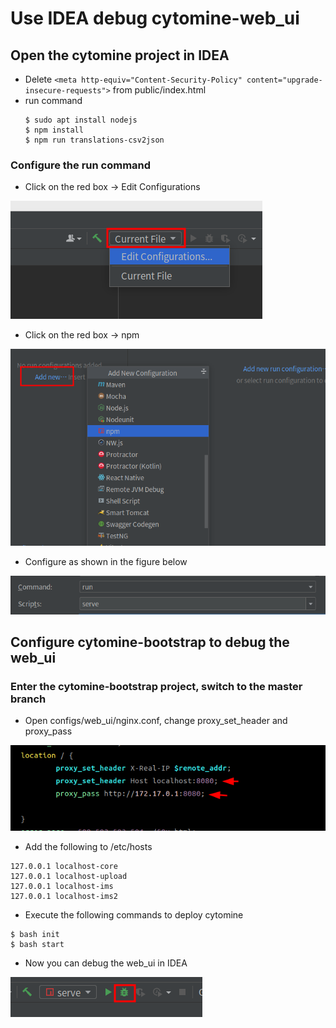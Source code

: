 # Use IDEA debug cytomine-web_ui

## Open the cytomine project in IDEA

- Delete ```<meta http-equiv="Content-Security-Policy" content="upgrade-insecure-requests">``` from public/index.html
- run command
    ```
    $ sudo apt install nodejs
    $ npm install
    $ npm run translations-csv2json
    ```
### Configure the run command

- Click on the red box -> Edit Configurations

![img.png](web_ui/config_run_cmd.png)

- Click on the red box -> npm

![img.png](web_ui/add_new_configuration.png)

- Configure as shown in the figure below

![img.png](web_ui/run_cmd_config.png)



## Configure cytomine-bootstrap to debug the web_ui
### Enter the cytomine-bootstrap project, switch to the master branch

- Open configs/web_ui/nginx.conf, change proxy_set_header and proxy_pass

![img.png](web_ui/web_ui_nginx_config.png)

- Add the following to /etc/hosts
```
127.0.0.1 localhost-core
127.0.0.1 localhost-upload
127.0.0.1 localhost-ims
127.0.0.1 localhost-ims2
```
- Execute the following commands to deploy cytomine
```
$ bash init
$ bash start
```
- Now you can debug the web_ui in IDEA

![img.png](web_ui/web_ui_debug.png)